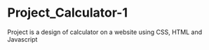 # Project_Calculator-1
Project is a design of calculator on a website using CSS, HTML and Javascript
